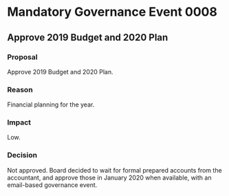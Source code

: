 # Mandatory Governance Event 0008

## Approve 2019 Budget and 2020 Plan

### Proposal

Approve 2019 Budget and 2020 Plan.

### Reason

Financial planning for the year.

### Impact

Low.

### Decision

Not approved. Board decided to wait for formal prepared accounts from the accountant, and approve those in January 2020 
when available, with an email-based governance event.